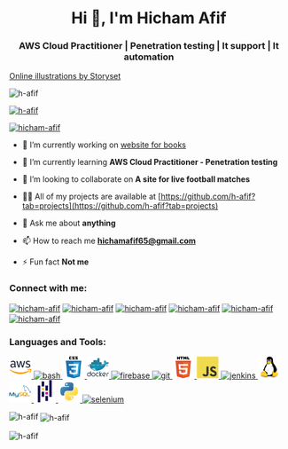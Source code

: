 <h1 align="center">Hi 👋, I'm Hicham Afif</h1>
<h3 align="center">AWS Cloud Practitioner | Penetration testing | It support | It automation</h3>
<a href="https://storyset.com/online">Online illustrations by Storyset</a>

<p align="left"> <img src="https://komarev.com/ghpvc/?username=h-afif&label=Profile%20views&color=0e75b6&style=flat" alt="h-afif" /> </p>

<p align="left"> <a href="https://github.com/ryo-ma/github-profile-trophy"><img src="https://github-profile-trophy.vercel.app/?username=h-afif" alt="h-afif" /></a> </p>

<p align="left"> <a href="https://twitter.com/hicham-afif" target="blank"><img src="https://img.shields.io/twitter/follow/hicham-afif?logo=twitter&style=for-the-badge" alt="hicham-afif" /></a> </p>

- 🔭 I’m currently working on [website for books](https://freebookshub.store/)

- 🌱 I’m currently learning **AWS Cloud Practitioner - Penetration testing**

- 👯 I’m looking to collaborate on **A site for live football matches**

- 👨‍💻 All of my projects are available at [https://github.com/h-afif?tab=projects](https://github.com/h-afif?tab=projects)

- 💬 Ask me about **anything**

- 📫 How to reach me **hichamafif65@gmail.com**

- ⚡ Fun fact **Not me**

<h3 align="left">Connect with me:</h3>
<p align="left">
<a href="https://twitter.com/hicham-afif" target="blank"><img align="center" src="https://raw.githubusercontent.com/rahuldkjain/github-profile-readme-generator/master/src/images/icons/Social/twitter.svg" alt="hicham-afif" height="30" width="40" /></a>
<a href="https://linkedin.com/in/hicham-afif" target="blank"><img align="center" src="https://raw.githubusercontent.com/rahuldkjain/github-profile-readme-generator/master/src/images/icons/Social/linked-in-alt.svg" alt="hicham-afif" height="30" width="40" /></a>
<a href="https://fb.com/hicham-afif" target="blank"><img align="center" src="https://raw.githubusercontent.com/rahuldkjain/github-profile-readme-generator/master/src/images/icons/Social/facebook.svg" alt="hicham-afif" height="30" width="40" /></a>
<a href="https://instagram.com/hicham-afif" target="blank"><img align="center" src="https://raw.githubusercontent.com/rahuldkjain/github-profile-readme-generator/master/src/images/icons/Social/instagram.svg" alt="hicham-afif" height="30" width="40" /></a>
<a href="https://www.youtube.com/c/hicham-afif" target="blank"><img align="center" src="https://raw.githubusercontent.com/rahuldkjain/github-profile-readme-generator/master/src/images/icons/Social/youtube.svg" alt="hicham-afif" height="30" width="40" /></a>
<a href="https://www.hackerrank.com/hicham-afif" target="blank"><img align="center" src="https://raw.githubusercontent.com/rahuldkjain/github-profile-readme-generator/master/src/images/icons/Social/hackerrank.svg" alt="hicham-afif" height="30" width="40" /></a>
</p>

<h3 align="left">Languages and Tools:</h3>
<p align="left"> <a href="https://aws.amazon.com" target="_blank" rel="noreferrer"> <img src="https://raw.githubusercontent.com/devicons/devicon/master/icons/amazonwebservices/amazonwebservices-original-wordmark.svg" alt="aws" width="40" height="40"/> </a> <a href="https://www.gnu.org/software/bash/" target="_blank" rel="noreferrer"> <img src="https://www.vectorlogo.zone/logos/gnu_bash/gnu_bash-icon.svg" alt="bash" width="40" height="40"/> </a> <a href="https://www.w3schools.com/css/" target="_blank" rel="noreferrer"> <img src="https://raw.githubusercontent.com/devicons/devicon/master/icons/css3/css3-original-wordmark.svg" alt="css3" width="40" height="40"/> </a> <a href="https://www.docker.com/" target="_blank" rel="noreferrer"> <img src="https://raw.githubusercontent.com/devicons/devicon/master/icons/docker/docker-original-wordmark.svg" alt="docker" width="40" height="40"/> </a> <a href="https://firebase.google.com/" target="_blank" rel="noreferrer"> <img src="https://www.vectorlogo.zone/logos/firebase/firebase-icon.svg" alt="firebase" width="40" height="40"/> </a> <a href="https://git-scm.com/" target="_blank" rel="noreferrer"> <img src="https://www.vectorlogo.zone/logos/git-scm/git-scm-icon.svg" alt="git" width="40" height="40"/> </a> <a href="https://www.w3.org/html/" target="_blank" rel="noreferrer"> <img src="https://raw.githubusercontent.com/devicons/devicon/master/icons/html5/html5-original-wordmark.svg" alt="html5" width="40" height="40"/> </a> <a href="https://developer.mozilla.org/en-US/docs/Web/JavaScript" target="_blank" rel="noreferrer"> <img src="https://raw.githubusercontent.com/devicons/devicon/master/icons/javascript/javascript-original.svg" alt="javascript" width="40" height="40"/> </a> <a href="https://www.jenkins.io" target="_blank" rel="noreferrer"> <img src="https://www.vectorlogo.zone/logos/jenkins/jenkins-icon.svg" alt="jenkins" width="40" height="40"/> </a> <a href="https://www.linux.org/" target="_blank" rel="noreferrer"> <img src="https://raw.githubusercontent.com/devicons/devicon/master/icons/linux/linux-original.svg" alt="linux" width="40" height="40"/> </a> <a href="https://www.mysql.com/" target="_blank" rel="noreferrer"> <img src="https://raw.githubusercontent.com/devicons/devicon/master/icons/mysql/mysql-original-wordmark.svg" alt="mysql" width="40" height="40"/> </a> <a href="https://pandas.pydata.org/" target="_blank" rel="noreferrer"> <img src="https://raw.githubusercontent.com/devicons/devicon/2ae2a900d2f041da66e950e4d48052658d850630/icons/pandas/pandas-original.svg" alt="pandas" width="40" height="40"/> </a> <a href="https://www.python.org" target="_blank" rel="noreferrer"> <img src="https://raw.githubusercontent.com/devicons/devicon/master/icons/python/python-original.svg" alt="python" width="40" height="40"/> </a> <a href="https://www.selenium.dev" target="_blank" rel="noreferrer"> <img src="https://raw.githubusercontent.com/detain/svg-logos/780f25886640cef088af994181646db2f6b1a3f8/svg/selenium-logo.svg" alt="selenium" width="40" height="40"/> </a> </p>

<p><img align="left" src="https://github-readme-stats.vercel.app/api/top-langs?username=h-afif&show_icons=true&locale=en&layout=compact" alt="h-afif" /></p>

<p>&nbsp;<img align="center" src="https://github-readme-stats.vercel.app/api?username=h-afif&show_icons=true&locale=en" alt="h-afif" /></p>

<p><img align="center" src="https://github-readme-streak-stats.herokuapp.com/?user=h-afif&" alt="h-afif" /></p>
